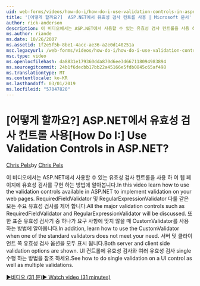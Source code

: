 ```yaml
---
uid: web-forms/videos/how-do-i/how-do-i-use-validation-controls-in-aspnet
title: '[어떻게 할까요?]  ASP.NET에서 유효성 검사 컨트롤 사용 | Microsoft 문서'
author: rick-anderson
description: 이 비디오에서는 ASP.NET에서 사용할 수 있는 유효성 검사 컨트롤을 사용 하 여 웹 페이지에 유효성 검사를 구현 하는 방법에 알아봅니다. 모든 주요 유효성 검사 등 제어 하는 중...
ms.author: riande
ms.date: 10/26/2007
ms.assetid: 1f2e5f5b-8be1-4acc-ae36-a2e0d140251a
msc.legacyurl: /web-forms/videos/how-do-i/how-do-i-use-validation-controls-in-aspnet
msc.type: video
ms.openlocfilehash: da8831e179360dda870d6ee3d667118094983894
ms.sourcegitcommit: 24b1f6decbb17bb22a45166e5fdb0845c65af498
ms.translationtype: MT
ms.contentlocale: ko-KR
ms.lasthandoff: 03/01/2019
ms.locfileid: "57047820"
---
```

<a name="how-do-i--use-validation-controls-in-aspnet"></a><span data-ttu-id="0ce72-105">[어떻게 할까요?]  ASP.NET에서 유효성 검사 컨트롤 사용</span><span class="sxs-lookup"><span data-stu-id="0ce72-105">[How Do I:]  Use Validation Controls in ASP.NET?</span></span>
====================
<span data-ttu-id="0ce72-106">[Chris Pels](https://twitter.com/chrispels)</span><span class="sxs-lookup"><span data-stu-id="0ce72-106">by [Chris Pels](https://twitter.com/chrispels)</span></span>

<span data-ttu-id="0ce72-107">이 비디오에서는 ASP.NET에서 사용할 수 있는 유효성 검사 컨트롤을 사용 하 여 웹 페이지에 유효성 검사를 구현 하는 방법에 알아봅니다.</span><span class="sxs-lookup"><span data-stu-id="0ce72-107">In this video learn how to use the validation controls available in ASP.NET to implement validation on your web pages.</span></span> <span data-ttu-id="0ce72-108">RequiredFieldValidator 및 RegularExpressionValidator 다룰 같은 모든 주요 유효성 검사를 제어 합니다.</span><span class="sxs-lookup"><span data-stu-id="0ce72-108">All the major validation controls such as RequiredFieldValidator and RegularExpressionValidator will be discussed.</span></span> <span data-ttu-id="0ce72-109">또한 표준 유효성 검사기 중 하나가 요구 사항에 맞지 않을 때 CustomValidator를 사용 하는 방법에 알아봅니다.</span><span class="sxs-lookup"><span data-stu-id="0ce72-109">In addition, learn how to use the CustomValidator when one of the standard validators does not meet your need.</span></span> <span data-ttu-id="0ce72-110">서버 및 클라이언트 쪽 유효성 검사 옵션을 모두 표시 됩니다.</span><span class="sxs-lookup"><span data-stu-id="0ce72-110">Both server and client side validation options are shown.</span></span> <span data-ttu-id="0ce72-111">UI 컨트롤에 유효성 검사와 여러 유효성 검사 single 수행 하는 방법을 참조 하세요.</span><span class="sxs-lookup"><span data-stu-id="0ce72-111">See how to do single validation on a UI control as well as multiple validations.</span></span>

[<span data-ttu-id="0ce72-112">&#9654;비디오 (31 분)</span><span class="sxs-lookup"><span data-stu-id="0ce72-112">&#9654; Watch video (31 minutes)</span></span>](https://channel9.msdn.com/Blogs/ASP-NET-Site-Videos/how-do-i-use-validation-controls-in-aspnet)
